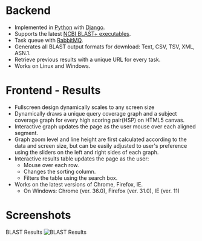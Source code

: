 <!--Under active development, not safe for consumption!
===================================================-->

Backend
=======
* Implemented in [Python](https://www.python.org/) with [Django](https://www.djangoproject.com/).
* Supports the latest [NCBI BLAST+ executables](http://blast.ncbi.nlm.nih.gov/Blast.cgi?PAGE_TYPE=BlastDocs&DOC_TYPE=Download).
* Task queue with [RabbitMQ](http://www.rabbitmq.com/).
* Generates all BLAST output formats for download: Text, CSV, TSV, XML, ASN.1.
* Retrieve previous results with a unique URL for every task.
* Works on Linux and Windows.

Frontend - Results
=================
* Fullscreen design dynamically scales to any screen size
* Dynamically draws a unique query coverage graph and a subject coverage graph for every high scoring pair(HSP) on HTML5 canvas.
* Interactive graph updates the page as the user mouse over each aligned segment.
* Graph zoom level and line height are first calculated according to the data and screen size, but can be easily adjusted to user's preference using the sliders on the left and right sides of each graph.
* Interactive results table updates the page as the user:
  * Mouse over each row.
  * Changes the sorting column.
  * Filters the table using the search box.
* Works on the latest versions of Chrome, Firefox, IE.
  * On Windows: Chrome (ver. 36.0), Firefox (ver. 31.0), IE (ver. 11)

Screenshots
===========
BLAST Results
![BLAST Results](https://raw.githubusercontent.com/hotdogee/django-blast/doc/doc/images/blast-results-dynamic.gif)
